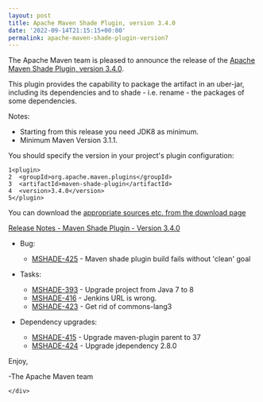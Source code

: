 ```yaml
---
layout: post
title: Apache Maven Shade Plugin, version 3.4.0
date: '2022-09-14T21:15:15+00:00'
permalink: apache-maven-shade-plugin-version7
---
```

<div class="post_body"><p>The Apache Maven team is pleased to announce the release of the <a href="https://maven.apache.org/plugins/maven-shade-plugin/">Apache
Maven Shade Plugin, version 3.4.0</a>.</p>
<p>This plugin provides the capability to package the artifact in an uber-jar,
including its dependencies and to shade - i.e. rename - the packages of some dependencies.</p>
<p>Notes:</p>
<ul>
<li>Starting from this release you need JDK8 as minimum.</li>
<li>Minimum Maven Version 3.1.1.</li>
</ul>
<p>You should specify the version in your project's plugin configuration:</p>
<div class="highlight"><pre tabindex="0" class="chroma"><code class="language-xml" data-lang="xml"><span class="line"><span class="ln">1</span><span class="cl"><span class="nt">&lt;plugin&gt;</span>
</span></span><span class="line"><span class="ln">2</span><span class="cl">  <span class="nt">&lt;groupId&gt;</span>org.apache.maven.plugins<span class="nt">&lt;/groupId&gt;</span>
</span></span><span class="line"><span class="ln">3</span><span class="cl">  <span class="nt">&lt;artifactId&gt;</span>maven-shade-plugin<span class="nt">&lt;/artifactId&gt;</span>
</span></span><span class="line"><span class="ln">4</span><span class="cl">  <span class="nt">&lt;version&gt;</span>3.4.0<span class="nt">&lt;/version&gt;</span>
</span></span><span class="line"><span class="ln">5</span><span class="cl"><span class="nt">&lt;/plugin&gt;</span>
</span></span></code></pre></div><p>You can download the <a href="https://maven.apache.org/plugins/maven-shade-plugin/download.cgi">appropriate sources etc. from the download page</a></p>
<!-- more -->
<p><a href="https://issues.apache.org/jira/secure/ReleaseNote.jspa?projectId=12317921&amp;version=12351491">Release Notes - Maven Shade Plugin - Version 3.4.0</a></p>
<ul>
<li>
<p>Bug:</p>
<ul>
<li><a href="https://issues.apache.org/jira/browse/MSHADE-425">MSHADE-425</a> - Maven shade plugin build fails without 'clean' goal</li>
</ul>
</li>
<li>
<p>Tasks:</p>
<ul>
<li><a href="https://issues.apache.org/jira/browse/MSHADE-393">MSHADE-393</a> - Upgrade project from Java 7 to 8</li>
<li><a href="https://issues.apache.org/jira/browse/MSHADE-416">MSHADE-416</a> - Jenkins URL is wrong.</li>
<li><a href="https://issues.apache.org/jira/browse/MSHADE-423">MSHADE-423</a> - Get rid of commons-lang3</li>
</ul>
</li>
<li>
<p>Dependency upgrades:</p>
<ul>
<li><a href="https://issues.apache.org/jira/browse/MSHADE-415">MSHADE-415</a> - Upgrade maven-plugin parent to 37</li>
<li><a href="https://issues.apache.org/jira/browse/MSHADE-424">MSHADE-424</a> - Upgrade jdependency 2.8.0</li>
</ul>
</li>
</ul>
<p>Enjoy,</p>
<p>-The Apache Maven team</p>

    </div>
